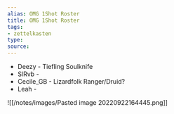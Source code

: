 ```yaml
---
alias: OMG 1Shot Roster
title: OMG 1Shot Roster
tags:
- zettelkasten
type:
source: 
---
```

- Deezy - Tiefling Soulknife 
- SlRvb - 
- Cecile_GB - Lizardfolk Ranger/Druid?
- Leah - 

![[/notes/images/Pasted image 20220922164445.png]]